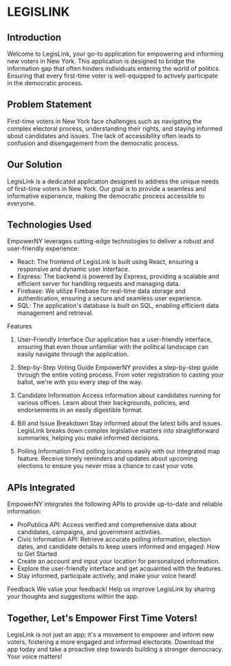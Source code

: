# LEGISLINK

## Introduction

Welcome to LegisLink, your go-to application for empowering and informing new voters in New York. This application is designed to bridge the information gap that often hinders individuals entering the world of politics. Ensuring that every first-time voter is well-equipped to actively participate in the democratic process.

## Problem Statement

First-time voters in New York face challenges such as navigating the complex electoral process, understanding their rights, and staying informed about candidates and issues. The lack of accessibility often leads to confusion and disengagement from the democratic process.

## Our Solution

LegisLink is a dedicated application designed to address the unique needs of first-time voters in New York. Our goal is to provide a seamless and informative experience, making the democratic process accessible to everyone.

## Technologies Used

EmpowerNY leverages cutting-edge technologies to deliver a robust and user-friendly experience:

* React: The frontend of LegisLink is built using React, ensuring a responsive and dynamic user interface. 
* Express: The backend is powered by Express, providing a scalable and efficient server for handling requests and managing data.
* Firebase: We utilize Firebase for real-time data storage and authentication, ensuring a secure and seamless user experience.
* SQL: The application's database is built on SQL, enabling efficient data management and retrieval.

Features

1. User-Friendly Interface
Our application has a user-friendly interface, ensuring that even those unfamiliar with the political landscape can easily navigate through the application.

2. Step-by-Step Voting Guide
EmpowerNY provides a step-by-step guide through the entire voting process. From voter registration to casting your ballot, we're with you every step of the way.

3. Candidate Information
Access information about candidates running for various offices. Learn about their backgrounds, policies, and endorsements in an easily digestible format.

4. Bill and Issue Breakdown
Stay informed about the latest bills and issues. LegisLink breaks down complex legislative matters into straightforward summaries, helping you make informed decisions.

5. Polling Information
Find polling locations easily with our integrated map feature. Receive timely reminders and updates about upcoming elections to ensure you never miss a chance to cast your vote.


## APIs Integrated

EmpowerNY integrates the following APIs to provide up-to-date and reliable information:

* ProPublica API: Access verified and comprehensive data about candidates, campaigns, and government activities.
* Civic Information API: Retrieve accurate polling information, election dates, and candidate details to keep users informed and engaged.
How to Get Started
* Create an account and input your location for personalized information.
* Explore the user-friendly interface and get acquainted with the features.
* Stay informed, participate actively, and make your voice heard!

Feedback
We value your feedback! Help us improve LegisLink by sharing your thoughts and suggestions within the app.

## Together, Let's Empower First Time Voters!

LegisLink is not just an app; it's a movement to empower and inform new voters, fostering a more engaged and informed electorate. Download the app today and take a proactive step towards building a stronger democracy. Your voice matters!
